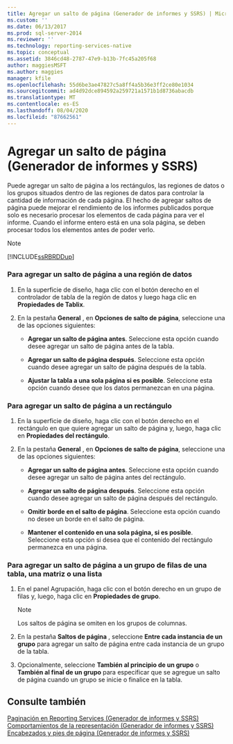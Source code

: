 ```yaml
---
title: Agregar un salto de página (Generador de informes y SSRS) | Microsoft Docs
ms.custom: ''
ms.date: 06/13/2017
ms.prod: sql-server-2014
ms.reviewer: ''
ms.technology: reporting-services-native
ms.topic: conceptual
ms.assetid: 3846cd48-2787-47e9-b13b-7fc45a205f68
author: maggiesMSFT
ms.author: maggies
manager: kfile
ms.openlocfilehash: 55d6be3ae47827c5a8ff4a5b36e3ff2ce80e1034
ms.sourcegitcommit: ad4d92dce894592a259721a1571b1d8736abacdb
ms.translationtype: MT
ms.contentlocale: es-ES
ms.lasthandoff: 08/04/2020
ms.locfileid: "87662561"
---
```

# <a name="add-a-page-break-report-builder-and-ssrs"></a>Agregar un salto de página (Generador de informes y SSRS)
  Puede agregar un salto de página a los rectángulos, las regiones de datos o los grupos situados dentro de las regiones de datos para controlar la cantidad de información de cada página. El hecho de agregar saltos de página puede mejorar el rendimiento de los informes publicados porque solo es necesario procesar los elementos de cada página para ver el informe. Cuando el informe entero está en una sola página, se deben procesar todos los elementos antes de poder verlo.  
  
> [!NOTE]  
>  [!INCLUDE[ssRBRDDup](../../includes/ssrbrddup-md.md)]  
  
### <a name="to-add-a-page-break-to-a-data-region"></a>Para agregar un salto de página a una región de datos  
  
1.  En la superficie de diseño, haga clic con el botón derecho en el controlador de tabla de la región de datos y luego haga clic en **Propiedades de Tablix**.  
  
2.  En la pestaña **General** , en **Opciones de salto de página**, seleccione una de las opciones siguientes:  
  
    -   **Agregar un salto de página antes**. Seleccione esta opción cuando desee agregar un salto de página antes de la tabla.  
  
    -   **Agregar un salto de página después**. Seleccione esta opción cuando desee agregar un salto de página después de la tabla.  
  
    -   **Ajustar la tabla a una sola página si es posible**. Seleccione esta opción cuando desee que los datos permanezcan en una página.  
  
### <a name="to-add-a-page-break-to-a-rectangle"></a>Para agregar un salto de página a un rectángulo  
  
1.  En la superficie de diseño, haga clic con el botón derecho en el rectángulo en que quiere agregar un salto de página y, luego, haga clic en **Propiedades del rectángulo**.  
  
2.  En la pestaña **General** , en **Opciones de salto de página**, seleccione una de las opciones siguientes:  
  
    -   **Agregar un salto de página antes**. Seleccione esta opción cuando desee agregar un salto de página antes del rectángulo.  
  
    -   **Agregar un salto de página después**. Seleccione esta opción cuando desee agregar un salto de página después del rectángulo.  
  
    -   **Omitir borde en el salto de página**. Seleccione esta opción cuando no desee un borde en el salto de página.  
  
    -   **Mantener el contenido en una sola página, si es posible**. Seleccione esta opción si desea que el contenido del rectángulo permanezca en una página.  
  
### <a name="to-add-a-page-break-to-a-row-group-in-a-table-matrix-or-list"></a>Para agregar un salto de página a un grupo de filas de una tabla, una matriz o una lista  
  
1.  En el panel Agrupación, haga clic con el botón derecho en un grupo de filas y, luego, haga clic en **Propiedades de grupo**.  
  
    > [!NOTE]  
    >  Los saltos de página se omiten en los grupos de columnas.  
  
2.  En la pestaña **Saltos de página** , seleccione **Entre cada instancia de un grupo** para agregar un salto de página entre cada instancia de un grupo de la tabla.  
  
3.  Opcionalmente, seleccione **También al principio de un grupo** o **También al final de un grupo** para especificar que se agregue un salto de página cuando un grupo se inicie o finalice en la tabla.  
  
## <a name="see-also"></a>Consulte también  
 [Paginación en Reporting Services &#40;Generador de informes y SSRS&#41;](pagination-in-reporting-services-report-builder-and-ssrs.md)   
 [Comportamientos de la representación &#40;Generador de informes y SSRS&#41;](rendering-behaviors-report-builder-and-ssrs.md)   
 [Encabezados y pies de página &#40;Generador de informes y SSRS&#41;](page-headers-and-footers-report-builder-and-ssrs.md)  
  
  
